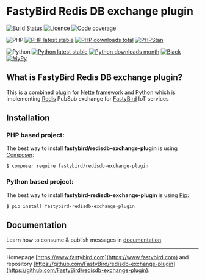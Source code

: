 # FastyBird Redis DB exchange plugin

[![Build Status](https://badgen.net/github/checks/FastyBird/redisdb-exchange-plugin/master?cache=300&style=flat-square)](https://github.com/FastyBird/redisdb-exchange-plugin/actions)
[![Licence](https://badgen.net/github/license/FastyBird/redisdb-exchange-plugin?cache=300&style=flat-square)](https://github.com/FastyBird/redisdb-exchange-plugin/blob/master/LICENSE.md)
[![Code coverage](https://badgen.net/coveralls/c/github/FastyBird/redisdb-exchange-plugin?cache=300&style=flat-square)](https://coveralls.io/r/FastyBird/redisdb-exchange-plugin)

![PHP](https://badgen.net/packagist/php/FastyBird/redisdb-exchange-plugin?cache=300&style=flat-square)
[![PHP latest stable](https://badgen.net/packagist/v/FastyBird/redisdb-exchange-plugin/latest?cache=300&style=flat-square)](https://packagist.org/packages/FastyBird/redisdb-exchange-plugin)
[![PHP downloads total](https://badgen.net/packagist/dt/FastyBird/redisdb-exchange-plugin?cache=300&style=flat-square)](https://packagist.org/packages/FastyBird/redisdb-exchange-plugin)
[![PHPStan](https://img.shields.io/badge/phpstan-enabled-brightgreen.svg?style=flat-square)](https://github.com/phpstan/phpstan)

![Python](https://badgen.net/pypi/python/fastybird-redisdb-exchange-plugin?cache=300&style=flat-square)
[![Python latest stable](https://badgen.net/pypi/v/fastybird-redisdb-exchange-plugin?cache=300&style=flat-square)](https://pypi.org/project/fastybird-redisdb-exchange-plugin/)
[![Python downloads month](https://img.shields.io/pypi/dm/fastybird-redisdb-exchange-plugin?cache=300&style=flat-square)](https://pypi.org/project/fastybird-redisdb-exchange-plugin/)
[![Black](https://img.shields.io/badge/black-enabled-brightgreen.svg?style=flat-square)](https://github.com/psf/black)
[![MyPy](https://img.shields.io/badge/mypy-enabled-brightgreen.svg?style=flat-square)](http://mypy-lang.org)

## What is FastyBird Redis DB exchange plugin?

This is a combined plugin for [Nette framework](https://nette.org) and [Python](https://www.python.org) which is implementing [Redis](https://redis.io) PubSub exchange for [FastyBird](https://www.fastybird.com) IoT services

## Installation

### PHP based project:

The best way to install **fastybird/redisdb-exchange-plugin** is using [Composer](http://getcomposer.org/):

```sh
$ composer require fastybird/redisdb-exchange-plugin
```

### Python based project:

The best way to install **fastybird-redisdb-exchange-plugin** is using [Pip](https://pip.pypa.io/en/stable/):

```sh
$ pip install fastybird-redisdb-exchange-plugin
```

## Documentation

Learn how to consume & publish messages in [documentation](https://github.com/FastyBird/redisdb-exchange-plugin/blob/master/.docs/en/index.md).

***
Homepage [https://www.fastybird.com](https://www.fastybird.com) and repository [https://github.com/FastyBird/redisdb-exchange-plugin](https://github.com/FastyBird/redisdb-exchange-plugin).

